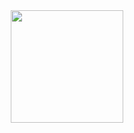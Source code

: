 

<div align="center">
  <a href="https://github.com/VinnosHP">
  <img height="180em" src="https://github-readme-stats.vercel.app/api/top-langs?username=prrThr&hide=html,scss,stylus,blade,jupyter%20notebook,python,css,shell,batchfile,dockerfile,typescript&theme=algolia&show_icons=true"/>
</div>

